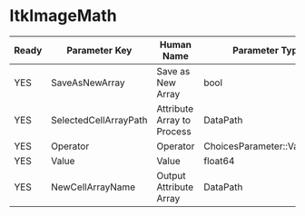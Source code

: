 # ItkImageMath

| Ready | Parameter Key | Human Name | Parameter Type | Parameter Class |
|-------|---------------|------------|-----------------|----------------|
| YES | SaveAsNewArray | Save as New Array | bool | BoolParameter |
| YES | SelectedCellArrayPath | Attribute Array to Process | DataPath | ArraySelectionParameter |
| YES | Operator | Operator | ChoicesParameter::ValueType | ChoicesParameter |
| YES | Value | Value | float64 | Float64Parameter |
| YES | NewCellArrayName | Output Attribute Array | DataPath | ArrayCreationParameter |
